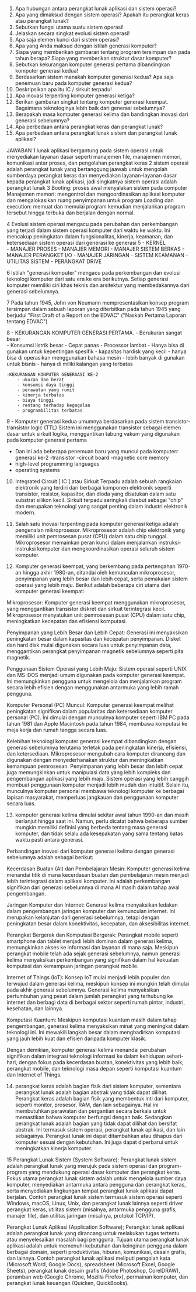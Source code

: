 1.	Apa hubungan antara perangkat lunak aplikasi dan sistem operasi?
2.	Apa yang dimaksud dengan sistem operasi? Apakah itu perangkat keras atau perangkat lunak?
3.	Sebutkan fungsi utama suatu sistem operasi!
4.	Jelaskan secara singkat evolusi sistem operasi!
5.	Apa saja elemen kunci dari sistem operasi?
6.	Apa yang Anda maksud dengan istilah generasi komputer?
7.	Siapa yang memberikan gambaran tentang program tersimpan dan pada tahun berapa? Siapa yang memberikan struktur dasar komputer?
8.	Sebutkan kekurangan komputer generasi pertama dibandingkan komputer generasi kedua!
9.	Berdasarkan sistem manakah komputer generasi kedua? Apa saja penemuan baru pada komputer generasi kedua?
10.	Deskripsikan apa itu IC / sirkuit terpadu!
11.	Apa inovasi terpenting komputer generasi ketiga?
12.	Berikan gambaran singkat tentang komputer generasi keempat. Bagaimana teknologinya lebih baik dari generasi sebelumnya?
13.	Berapakah masa komputer generasi kelima dan bandingkan inovasi dari generasi sebelumnya?
14.	Apa perbedaan antara perangkat keras dan perangkat lunak?
15.	Apa perbedaan antara perangkat lunak sistem dan perangkat lunak aplikasi?

JAWABAN
1	lunak aplikasi bergantung pada sistem operasi untuk menyediakan layanan     dasar seperti manajemen file, manajemen memori, komunikasi antar proses, dan pengolahan perangkat keras
2 	sistem operasi adalah perangkat lunak yang bertanggung jaawab untuk mengolah sumberdaya perangkat keras dan menyediakan layanan-layanan dasar kepada perangkat lunak aplikasi, jadi singkatnya sistem operasi adalah perangkat lunak
3	Booting: proses awal menyalakan sistem pada computer
Manajemen memori: mengontrol dan mengoordinasikan aplikasi komputer dan mengalokasikan ruang penyimpanan untuk program
Loading dan execution: memuat dan memulai program kemudian menjalankan program tersebut hingga terbuka dan berjalan dengan normal.





4	Evolusi sistem operasi mengacu pada perubahan dan perkembangan yang terjadi dalam sistem operasi komputer dari waktu ke waktu. Ini mencakup peningkatan dalam fungsionalitas, kinerja, keamanan, dan ketersediaan sistem operasi dari generasi ke generasi
5	- KERNEL 	
	- MANAJER PROSES
	- MANAJER MEMORI
	- MANAJER SISTEM BERKAS
	- MANAJER PERANGKET I/O
	- MANAJER JARINGAN 
	- SISTEM KEAMANAN
	- UTILITAS SISTEM 
	- PERANGKAT DRIVE

6	Istilah "generasi komputer" mengacu pada perkembangan dan evolusi teknologi komputer dari satu era ke era berikutnya. Setiap generasi komputer memiliki ciri khas teknis dan arsitektur yang membedakannya dari generasi sebelumnya.

7	Pada tahun 1945, John von Neumann mempresentasikan konsep program tersimpan dalam sebuah laporan yang diterbitkan pada tahun 1945 yang berjudul "First Draft of a Report on the EDVAC" ("Naskah Pertama Laporan tentang EDVAC")
	
8	- KEKURANGAN KOMPUTER GENERASI PERTAMA.
		- Berukuran sangat besar  
		- Konsumsi listrik besar
		- Cepat panas 
		- Processor lambat 
		- Hanya bisa di gunakan untuk kepentingan spesifik
		- kapasitas hardisk yang kecil 
		- hanya bisa di operasikan menggunakan bahasa mesin 
		- lebih banyak di gunakan untuk bisnis 
		- hanya di miliki kalangan yang terbatas 
	
	-KEKURANGAN KONPUTER GENERAASI KE-2
		- ukuran dan berat 
		- konsumsi daya tinggi
		- perawatan yang rumit
		- kinerja terbatas 
		- biaya tinggi 
		- rentang terhadap kegagalan
		- programbilitas terbatas 


9	- Komputer generasi kedua umumnya berdasarkan pada sistem transistor- transistor logic (TTL)  Sistem ini menggunakan transistor sebagai elemen  dasar untuk sirkuit logika, menggantikan tabung vakum yang digunakan  pada komputer generasi pertama
	
-	Dan ini ada beberapa penemuan baru yang muncul pada komputerr   generasi ke-2
-transistor 
-circuit board
-magnetic core memory
- high-level programming languages
- operating systems

10.	Integrated Circuit [ IC ] atau Sirkuit Terpadu adalah sebuah rangkaian elektronik yang terdiri dari berbagai komponen elektronik seperti transistor, resistor, kapasitor, dan dioda yang disatukan dalam satu substrat silikon kecil. Sirkuit terpadu seringkali disebut sebagai "chip" dan merupakan teknologi yang sangat penting dalam industri elektronik modern.

11.	Salah satu inovasi terpenting pada komputer generasi ketiga adalah pengenalan mikroprosesor. Mikroprosesor adalah chip elektronik yang memiliki unit pemrosesan pusat (CPU) dalam satu chip tunggal. Mikroprosesor memainkan peran kunci dalam menjalankan instruksi-instruksi komputer dan mengkoordinasikan operasi seluruh sistem komputer.

12.	Komputer generasi keempat, yang berkembang pada pertengahan 1970-an hingga akhir 1980-an, ditandai oleh kemunculan mikroprosesor, penyimpanan yang lebih besar dan lebih cepat, serta pemakaian sistem operasi yang lebih maju. Berikut adalah beberapa ciri utama dari komputer generasi keempat:

Mikroprosesor:
 Komputer generasi keempat menggunakan mikroprosesor, yang menggantikan transistor diskret dan sirkuit terintegrasi kecil. Mikroprosesor menyatukan unit pemrosesan pusat (CPU) dalam satu chip, meningkatkan kecepatan dan efisiensi komputasi.

Penyimpanan yang Lebih Besar dan Lebih Cepat:
 Generasi ini menyaksikan peningkatan besar dalam kapasitas dan kecepatan penyimpanan. Disket dan hard disk mulai digunakan secara luas untuk penyimpanan data, menggantikan perangkat penyimpanan magnetik sebelumnya seperti pita magnetik.

Penggunaan Sistem Operasi yang Lebih Maju: 
Sistem operasi seperti UNIX dan MS-DOS menjadi umum digunakan pada komputer generasi keempat. Ini memungkinkan pengguna untuk mengelola dan menjalankan program secara lebih efisien dengan menggunakan antarmuka yang lebih ramah pengguna.

Komputer Personal (PC) Muncul: 
Komputer generasi keempat melihat peningkatan signifikan dalam popularitas dan ketersediaan komputer personal (PC). Ini dimulai dengan munculnya komputer seperti IBM PC pada tahun 1981 dan Apple Macintosh pada tahun 1984, membawa komputasi ke meja kerja dan rumah tangga secara luas.

Kelebihan teknologi komputer generasi keempat dibandingkan dengan generasi sebelumnya terutama terletak pada peningkatan kinerja, efisiensi, dan ketersediaan. Mikroprosesor mengubah cara komputer dirancang dan digunakan dengan menyederhanakan struktur dan meningkatkan kemampuan pemrosesan. Penyimpanan yang lebih besar dan lebih cepat juga memungkinkan untuk manipulasi data yang lebih kompleks dan pengembangan aplikasi yang lebih maju. Sistem operasi yang lebih canggih membuat penggunaan komputer menjadi lebih mudah dan intuitif. Selain itu, munculnya komputer personal membawa teknologi komputer ke berbagai lapisan masyarakat, memperluas jangkauan dan penggunaan komputer secara luas.

13.	komputer generasi kelima dimulai sekitar awal tahun 1990-an dan masih berlanjut hingga saat ini. Namun, perlu dicatat bahwa beberapa sumber mungkin memiliki definisi yang berbeda tentang masa generasi komputer, dan tidak selalu ada kesepakatan yang sama tentang batas waktu pasti antara generasi.

Perbandingan inovasi dari komputer generasi kelima dengan generasi sebelumnya adalah sebagai berikut:

Kecerdasan Buatan (AI) dan Pembelajaran Mesin: 
Komputer generasi kelima menandai titik di mana kecerdasan buatan dan pembelajaran mesin menjadi lebih terintegrasi dalam aplikasi komputer. Ini adalah perkembangan signifikan dari generasi sebelumnya di mana AI masih dalam tahap awal pengembangan.

Jaringan Komputer dan Internet: 
Generasi kelima menyaksikan ledakan dalam pengembangan jaringan komputer dan kemunculan internet. Ini merupakan kelanjutan dari generasi sebelumnya, tetapi dengan peningkatan besar dalam konektivitas, kecepatan, dan aksesibilitas internet.

Perangkat Bergerak dan Komputasi Bergerak: 
Perangkat mobile seperti smartphone dan tablet menjadi lebih dominan dalam generasi kelima, memungkinkan akses ke informasi dan layanan di mana saja. Meskipun perangkat mobile telah ada sejak generasi sebelumnya, namun generasi kelima menyaksikan perkembangan yang signifikan dalam hal kekuatan komputasi dan kemampuan jaringan perangkat mobile.

Internet of Things (IoT): 
Konsep IoT mulai menjadi lebih populer dan terwujud dalam generasi kelima, meskipun konsep ini mungkin telah dimulai pada akhir generasi sebelumnya. Generasi kelima menyaksikan pertumbuhan yang pesat dalam jumlah perangkat yang terhubung ke internet dan berbagi data di berbagai sektor seperti rumah pintar, industri, kesehatan, dan lainnya.

Komputasi Kuantum: 
Meskipun komputasi kuantum masih dalam tahap pengembangan, generasi kelima menyaksikan minat yang meningkat dalam teknologi ini. Ini mewakili langkah besar dalam menghadirkan komputasi yang jauh lebih kuat dan efisien daripada komputer klasik.

Dengan demikian, komputer generasi kelima menandai perubahan signifikan dalam integrasi teknologi informasi ke dalam kehidupan sehari-hari, dengan fokus pada kecerdasan buatan, konektivitas yang lebih baik, perangkat mobile, dan teknologi masa depan seperti komputasi kuantum dan Internet of Things.


14.	perangkat keras adalah bagian fisik dari sistem komputer, sementara perangkat lunak adalah bagian abstrak yang tidak dapat dilihat. Perangkat keras adalah bagian fisik yang membentuk inti dari komputer, seperti monitor, prosesor, RAM, dan lain sebagainya. Hal ini membutuhkan perawatan dan pergantian secara berkala untuk memastikan bahwa komputer berfungsi dengan baik. 
Sedangkan perangkat lunak adalah bagian yang tidak dapat dilihat dan bersifat abstrak. Ini termasuk sistem operasi, perangkat lunak aplikasi, dan lain sebagainya. Perangkat lunak ini dapat ditambahkan atau dihapus dari komputer sesuai dengan kebutuhan. Ini juga dapat diperbarui untuk meningkatkan kinerja komputer.

15	Perangkat Lunak Sistem (System Software):
Perangkat lunak sistem adalah perangkat lunak yang merujuk pada sistem operasi dan program-program yang mendukung operasi dasar komputer dan perangkat keras.
Fokus utama perangkat lunak sistem adalah untuk mengelola sumber daya komputer, menyediakan antarmuka antara pengguna dan perangkat keras, serta menyediakan lingkungan tempat perangkat lunak aplikasi dapat berjalan.
Contoh perangkat lunak sistem termasuk sistem operasi seperti Windows, macOS, Linux, Unix, dan perangkat lunak lainnya seperti driver perangkat keras, utilitas sistem (misalnya, antarmuka pengguna grafis, manajer file), dan utilitas jaringan (misalnya, protokol TCP/IP).

Perangkat Lunak Aplikasi (Application Software);
Perangkat lunak aplikasi adalah perangkat lunak yang dirancang untuk melakukan tugas tertentu atau menyelesaikan masalah bagi pengguna.
Tujuan utama perangkat lunak aplikasi adalah untuk memenuhi kebutuhan dan keinginan pengguna dalam berbagai domain, seperti produktivitas, hiburan, komunikasi, desain grafis, dan lainnya.
Contoh perangkat lunak aplikasi meliputi pengolah kata (Microsoft Word, Google Docs), spreadsheet (Microsoft Excel, Google Sheets), perangkat lunak desain grafis (Adobe Photoshop, CorelDRAW), peramban web (Google Chrome, Mozilla Firefox), permainan komputer, dan perangkat lunak keuangan (Quicken, QuickBooks).
